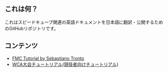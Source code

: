 
## これは何？
これはスピードキューブ関連の英語ドキュメントを日本語に翻訳・公開するためのGitHubリポジトリです。
## コンテンツ
- [FMC Tutorial by Sebastiano Tronto](./FMC/FMC-tutorial.html)
- [WCA大会チュートリアル(競技者向けチュートリアル)](./competitor-tutorial)
